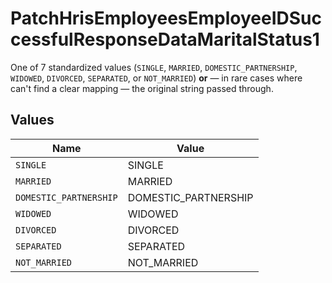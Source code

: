 # PatchHrisEmployeesEmployeeIDSuccessfulResponseDataMaritalStatus1

One of 7 standardized values (`SINGLE`, `MARRIED`, `DOMESTIC_PARTNERSHIP`, `WIDOWED`, `DIVORCED`, `SEPARATED`, or `NOT_MARRIED`) **or** — in rare cases where can't find a clear mapping — the original string passed through.


## Values

| Name                   | Value                  |
| ---------------------- | ---------------------- |
| `SINGLE`               | SINGLE                 |
| `MARRIED`              | MARRIED                |
| `DOMESTIC_PARTNERSHIP` | DOMESTIC_PARTNERSHIP   |
| `WIDOWED`              | WIDOWED                |
| `DIVORCED`             | DIVORCED               |
| `SEPARATED`            | SEPARATED              |
| `NOT_MARRIED`          | NOT_MARRIED            |